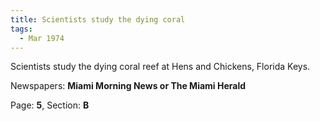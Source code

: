 ```yaml
---  
title: Scientists study the dying coral  
tags:  
  - Mar 1974  
---  
```

  
Scientists study the dying coral reef at Hens and Chickens, Florida Keys.  
  
Newspapers: **Miami Morning News or The Miami Herald**  
  
Page: **5**, Section: **B** 
